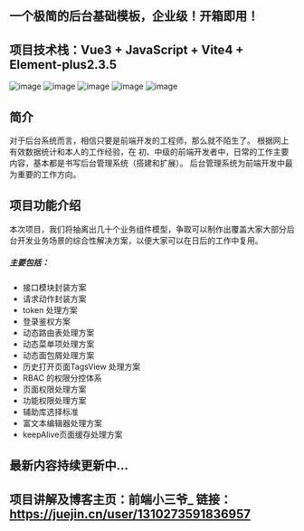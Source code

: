 
## 一个极简的后台基础模板，企业级！开箱即用！

## 项目技术栈：Vue3 + JavaScript + Vite4 + Element-plus2.3.5

![image](https://github.com/wudengyao/admin_vue3_vite/assets/9073383/01cc0469-3a92-4f1b-970e-01bcb51fc576)
![image](https://github.com/wudengyao/admin_vue3_vite/assets/9073383/b14733b1-af44-4e0c-a6fb-fc3bdd996c66)
![image](https://github.com/wudengyao/admin_vue3_vite/assets/9073383/39d23687-ab7b-4752-aeae-7246b8d3e7e1)
![image](https://github.com/wudengyao/admin_vue3_vite/assets/9073383/4606d851-a799-492c-9985-fccd155efbf4)
![image](https://github.com/wudengyao/admin_vue3_vite/assets/9073383/5ce8b75f-fb20-4291-92c9-d6def3b24906)

## 简介
对于后台系统而言，相信只要是前端开发的工程师，那么就不陌生了。
根据网上有效数据统计和本人的工作经验，在 初、中级的前端开发者中，日常的工作主要内容，基本都是书写后台管理系统（搭建和扩展）。
后台管理系统为前端开发中最为重要的工作方向。

## 项目功能介绍
本次项目，我们将抽离出几十个业务组件模型，争取可以制作出覆盖大家大部分后台开发业务场景的综合性解决方案，以便大家可以在日后的工作中复用。

##### 主要包括：

- 接口模块封装方案
- 请求动作封装方案
- token 处理方案
- 登录鉴权方案
- 动态路由表处理方案
- 动态菜单项处理方案
- 动态面包屑处理方案
- 历史打开页面TagsView 处理方案
- RBAC 的权限分控体系
- 页面权限处理方案
- 功能权限处理方案
- 辅助库选择标准
- 富文本编辑器处理方案
- keepAlive页面缓存处理方案

## 最新内容持续更新中...

## 项目讲解及博客主页：前端小三爷_  链接：https://juejin.cn/user/1310273591836957



